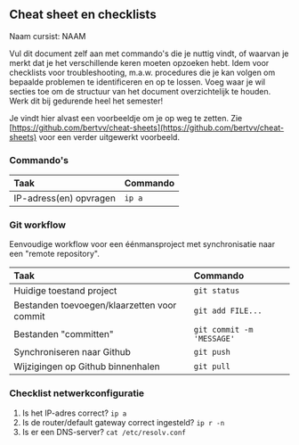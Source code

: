 ## Cheat sheet en checklists

Naam cursist: NAAM

Vul dit document zelf aan met commando's die je nuttig vindt, of waarvan je merkt dat je het verschillende keren moeten opzoeken hebt. Idem voor checklists voor troubleshooting, m.a.w. procedures die je kan volgen om bepaalde problemen te identificeren en op te lossen. Voeg waar je wil secties toe om de structuur van het document overzichtelijk te houden. Werk dit bij gedurende heel het semester!

Je vindt hier alvast een voorbeeldje om je op weg te zetten. Zie [https://github.com/bertvv/cheat-sheets](https://github.com/bertvv/cheat-sheets) voor een verder uitgewerkt voorbeeld.

### Commando's

| Taak                   | Commando |
| :---                   | :---     |
| IP-adress(en) opvragen | `ip a`   |

### Git workflow

Eenvoudige workflow voor een éénmansproject met synchronisatie naar een "remote repository".

| Taak                                        | Commando                  |
| :---                                        | :---                      |
| Huidige toestand project                    | `git status`              |
| Bestanden toevoegen/klaarzetten voor commit | `git add FILE...`         |
| Bestanden "committen"                       | `git commit -m 'MESSAGE'` |
| Synchroniseren naar Github                  | `git push`                |
| Wijzigingen op Github binnenhalen           | `git pull`                |

### Checklist netwerkconfiguratie

1. Is het IP-adres correct? `ip a`
2. Is de router/default gateway correct ingesteld? `ip r -n`
3. Is er een DNS-server? `cat /etc/resolv.conf`

